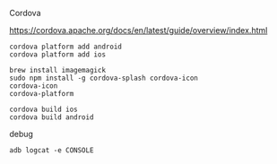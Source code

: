 Cordova

https://cordova.apache.org/docs/en/latest/guide/overview/index.html



```
cordova platform add android
cordova platform add ios

brew install imagemagick
sudo npm install -g cordova-splash cordova-icon
cordova-icon
cordova-platform

cordova build ios
cordova build android
```


debug

```
adb logcat -e CONSOLE
````